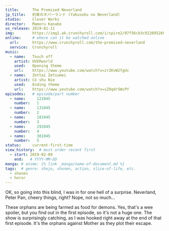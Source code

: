 ```yaml
---
title:      The Promised Neverland
jp_title:   約束のネバーランド (Yakusoku no Neverland)
studio:     Clover Works
director:   Mamoru Kanabe
us_release: 2019-01-11 
img:        https://img1.ak.crunchyroll.com/i/spire2/07f56cb3c9220952600b0975a883b0f91546997210_full.jpg
online:     # where can it be watched online
  url:      https://www.crunchyroll.com/the-promised-neverland
  service:  Crunchyroll
music:
  - name:   Touch off
    artist: UVERworld
    used:   Opening theme
    url:    https://www.youtube.com/watch?v=zrZKvW2fgUc
  - name:   Zettai Zetsumei
    artist: Cö shu Nie
    used:   Ending theme
    url:    https://www.youtube.com/watch?v=sZ9qdr5WcPY
episodes:   # episode/part number
  - name:     121045
    number:   1
  - name:     131045
    number:   2
  - name:     181045
    number:   3
  - name:     291045
    number:   4
  - name:     301045
    number:   5
status:     current-first-time
view_history:  # must order recent first
  - start: 2019-02-09 
    end:   # YYYY-MM-DD
manga: # anime: {% link _manga/name-of-document.md %}
tags:  # genre: shojo, shonen, action, slice-of-life, etc.
  - shonen
  - horor
---
```


OK, so going into this blind, I was in for one hell of a surprise. Neverland, Peter Pan, cheery things, right? Nope, not so much... 

These orphans are being farmed as food for demons. Yes, that's a wee spoiler, but you find out in the first episode, so it's not a huge one. The show is surprisingly catching, as I was hooked right away at the end of that first episode. It's the orphans against Mother as they plot their escape. 

